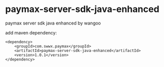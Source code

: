 # paymax-server-sdk-java-enhanced
paymax server sdk java enhanced by wangoo

add maven dependency:
```
<dependency>
    <groupId>com.swwx.paymax</groupId>
    <artifactId>paymax-server-sdk-java-enhanced</artifactId>
    <version>1.0.1</version>
</dependency>
```

